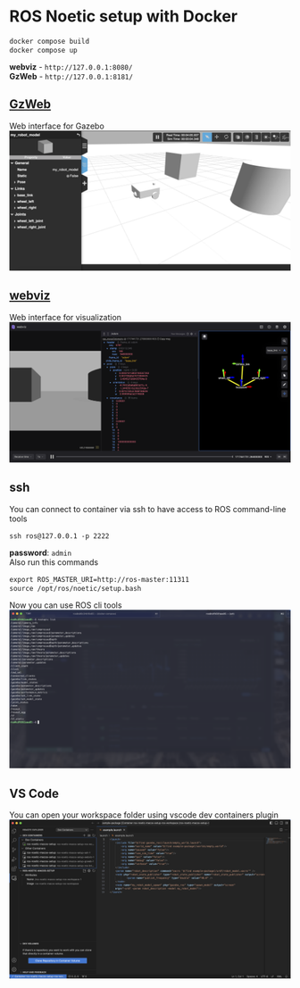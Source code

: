 # ROS Noetic setup with Docker

```
docker compose build
docker compose up
```

**webviz** - `http://127.0.0.1:8080/` \
**GzWeb** - `http://127.0.0.1:8181/`

## [GzWeb](https://classic.gazebosim.org/gzweb)
Web interface for Gazebo
![gzweb image](assets/gzweb.png)
## [webviz](https://webviz.io/)
Web interface for visualization
![webviz image](assets/webviz.png)
## ssh
You can connect to container via ssh to have access to ROS command-line tools
```
ssh ros@127.0.0.1 -p 2222
```
**password**: `admin` \
Also run this commands
```
export ROS_MASTER_URI=http://ros-master:11311
source /opt/ros/noetic/setup.bash
```
Now you can use ROS cli tools
![ssh image](assets/ssh.png)

## VS Code
You can open your workspace folder using vscode dev containers plugin
![vscode image](assets/vscode.png)
